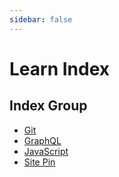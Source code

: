```yaml
---
sidebar: false
---
```

# Learn Index
## Index Group

- [Git](../git/)
- [GraphQL](../graphql/)
- [JavaScript](../javascript/)
- [Site Pin](../sitepin/)
